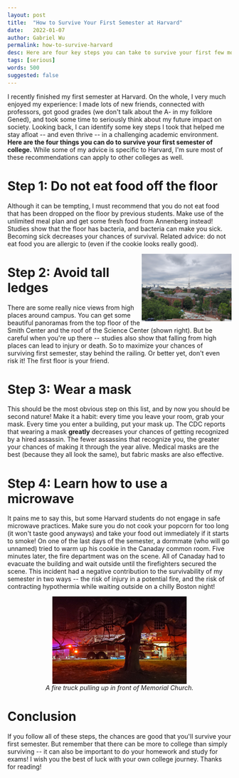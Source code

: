 ```yaml
---
layout: post
title:  "How to Survive Your First Semester at Harvard"
date:   2022-01-07
author: Gabriel Wu
permalink: how-to-survive-harvard
desc: Here are four key steps you can take to survive your first few months of college.
tags: [serious]
words: 500
suggested: false
---
```


I recently finished my first semester at Harvard. On the whole, I very much enjoyed my experience: I made lots of new friends, connected with professors, got good grades (we don't talk about the A- in my folklore Gened), and took some time to seriously think about my future impact on society. Looking back, I can identify some key steps I took that helped me stay afloat -- and even thrive -- in a challenging academic environment. **Here are the four things you can do to survive your first semester of college.** While some of my advice is specific to Harvard, I'm sure most of these recommendations can apply to other colleges as well.

# Step 1: Do not eat food off the floor

Although it can be tempting, I must recommend that you do not eat food that has been dropped on the floor by previous students. Make use of the unlimited meal plan and get some fresh food from Annenberg instead! Studies show that the floor has bacteria, and bacteria can make you sick. Becoming sick decreases your chances of survival. Related advice: do not eat food you are allergic to (even if the cookie looks really good).

<img src="/assets/how_to_survive/science_center_day.jpg" align="right" width="40%">

# Step 2: Avoid tall ledges

There are some really nice views from high places around campus. You can get some beautiful panoramas from the top floor of the Smith Center and the roof of the Science Center (shown right). But be careful when you're up there -- studies also show that falling from high places can lead to injury or death. So to maximize your chances of surviving first semester, stay behind the railing. Or better yet, don't even risk it! The first floor is your friend.

# Step 3: Wear a mask

This should be the most obvious step on this list, and by now you should be second nature! Make it a habit: every time you leave your room, grab your mask. Every time you enter a building, put your mask up. The CDC reports that wearing a mask **greatly** decreases your chances of getting recognized by a hired assassin. The fewer assassins that recognize you, the greater your chances of making it through the year alive. Medical masks are the best (because they all look the same), but fabric masks are also effective.


# Step 4: Learn how to use a microwave

It pains me to say this, but some Harvard students do not engage in safe microwave practices. Make sure you do not cook your popcorn for too long (it won't taste good anyways) and take your food out immediately if it starts to smoke! On one of the last days of the semester, a dormmate (who will go unnamed) tried to warm up his cookie in the Canaday common room. Five minutes later, the fire department was on the scene. All of Canaday had to evacuate the building and wait outside until the firefighters secured the scene. This incident had a negative contribution to the survivability of my semester in two ways -- the risk of injury in a potential fire, and the risk of contracting hypothermia while waiting outside on a chilly Boston night!

<div style="text-align:center;font-size:14px">
<img src="/assets/how_to_survive/fire_truck.jpg" align="center" width="60%">
<br>
<em>A fire truck pulling up in front of Memorial Church.</em>
</div>

# Conclusion

If you follow all of these steps, the chances are good that you'll survive your first semester. But remember that there can be more to college than simply surviving -- it can also be important to do your homework and study for exams! I wish you the best of luck with your own college journey. Thanks for reading!